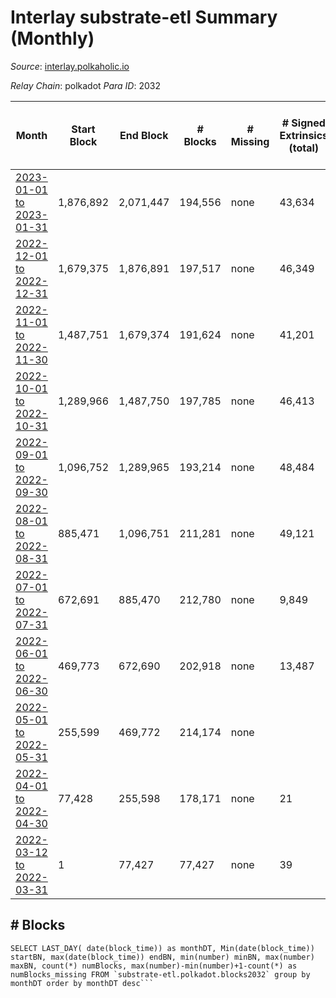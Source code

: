 # Interlay substrate-etl Summary (Monthly)

_Source_: [interlay.polkaholic.io](https://interlay.polkaholic.io)

*Relay Chain*: polkadot
*Para ID*: 2032



| Month | Start Block | End Block | # Blocks | # Missing | # Signed Extrinsics (total) | # Active Accounts (avg) | # Addresses with Balances (max) | Issues |
| ----- | ----------- | --------- | -------- | --------- | --------------------------- | ----------------------- | ------------------------------- | ------ |
| [2023-01-01 to 2023-01-31](/substrate-etl/polkadot/2032-interlay/2023-01-31.md) | 1,876,892 | 2,071,447 | 194,556 | none | 43,634 | 147 | 11,058 | - | 
| [2022-12-01 to 2022-12-31](/substrate-etl/polkadot/2032-interlay/2022-12-31.md) | 1,679,375 | 1,876,891 | 197,517 | none | 46,349 | 140 | 10,820 | - | 
| [2022-11-01 to 2022-11-30](/substrate-etl/polkadot/2032-interlay/2022-11-30.md) | 1,487,751 | 1,679,374 | 191,624 | none | 41,201 | 164 | 10,632 | - | 
| [2022-10-01 to 2022-10-31](/substrate-etl/polkadot/2032-interlay/2022-10-31.md) | 1,289,966 | 1,487,750 | 197,785 | none | 46,413 | 167 | 10,162 | - | 
| [2022-09-01 to 2022-09-30](/substrate-etl/polkadot/2032-interlay/2022-09-30.md) | 1,096,752 | 1,289,965 | 193,214 | none | 48,484 | 176 | 9,777 | - | 
| [2022-08-01 to 2022-08-31](/substrate-etl/polkadot/2032-interlay/2022-08-31.md) | 885,471 | 1,096,751 | 211,281 | none | 49,121 | 219 | 9,337 | - | 
| [2022-07-01 to 2022-07-31](/substrate-etl/polkadot/2032-interlay/2022-07-31.md) | 672,691 | 885,470 | 212,780 | none | 9,849 | 151 | 8,289 | - | 
| [2022-06-01 to 2022-06-30](/substrate-etl/polkadot/2032-interlay/2022-06-30.md) | 469,773 | 672,690 | 202,918 | none | 13,487 | 213 | 7,165 | - | 
| [2022-05-01 to 2022-05-31](/substrate-etl/polkadot/2032-interlay/2022-05-31.md) | 255,599 | 469,772 | 214,174 | none |  |  | 42 | - | 
| [2022-04-01 to 2022-04-30](/substrate-etl/polkadot/2032-interlay/2022-04-30.md) | 77,428 | 255,598 | 178,171 | none | 21 |  | 42 | - | 
| [2022-03-12 to 2022-03-31](/substrate-etl/polkadot/2032-interlay/2022-03-31.md) | 1 | 77,427 | 77,427 | none | 39 | 1 | 32 | - | 

## # Blocks
```
SELECT LAST_DAY( date(block_time)) as monthDT, Min(date(block_time)) startBN, max(date(block_time)) endBN, min(number) minBN, max(number) maxBN, count(*) numBlocks, max(number)-min(number)+1-count(*) as numBlocks_missing FROM `substrate-etl.polkadot.blocks2032` group by monthDT order by monthDT desc```


